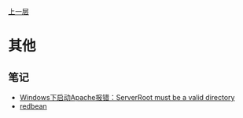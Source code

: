 [上一层](../)

# 其他

## 笔记

* [Windows下启动Apache报错：ServerRoot must be a valid directory](./apache报错must_be_a_valid_dirctory)
* [redbean](./redbean)